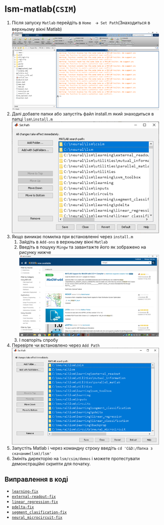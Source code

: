 # lsm-matlab(`CSIM`)

1. Після запуску `Matlab` перейдіть в `Home  🡪 Set Path`(Знаходиться в верхньому вікні Matlab)
![`Set Path`](https://github.com/Kirito56/lsm-matlab/blob/main/Instruction/1.png)
1. Далі добавте папки або запустіть файл install.m який знаходиться в папці `lsm\install.m`
![`install.m`](https://github.com/Kirito56/lsm-matlab/blob/main/Instruction/2.png)
1. Якщо виникaє помилка при встановленні через `install.m`
    1. Зайдіть в `Add-ons` в верхньому вікні `Matlab`
    2. Введіть в пошуку `Mingw` та завантажте його як зображено на рисунку нижче
    ![`MinGW-w64`](https://github.com/Kirito56/lsm-matlab/blob/main/Instruction/3.png)
    3. І повторіть спробу
1. Перевірте чи встановлено через `Add Path`
![`MinGW-w64`](https://github.com/Kirito56/lsm-matlab/blob/main/Instruction/4.png)
1. Запустіть Matlab і через командну строку введіть `cd 'C&D:/Папка з скачаним(lsm)/lsm'`
1. Змініть директорію на `lsm/csim/demos` і можете протестувати демонстраційні скрипти для початку. 

## Виправлення в коді
* [`learning-fix`](https://github.com/Kirito56/lsm-matlab/pull/1/files)
* [`external-readout-fix`](https://github.com/Kirito56/lsm-matlab/pull/2/files)
* [`linear_regression-fix`](https://github.com/Kirito56/lsm-matlab/pull/3/files)
* [`pdelta-fix`](https://github.com/Kirito56/lsm-matlab/pull/4/files)
* [`segment_clasification-fix`](https://github.com/Kirito56/lsm-matlab/pull/5/files)
* [`neural_microcircuit-fix`](https://github.com/Kirito56/lsm-matlab/pull/6/files)
